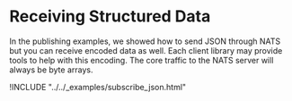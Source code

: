 # Receiving Structured Data

In the publishing examples, we showed how to send JSON through NATS but you can receive encoded data as well. Each client library may provide tools to help with this encoding. The core traffic to the NATS server will always be byte arrays.

!INCLUDE "../../_examples/subscribe_json.html"